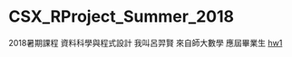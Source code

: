 # CSX_RProject_Summer_2018
2018暑期課程 資料科學與程式設計
我叫呂羿賢 來自師大數學 應屆畢業生
<a href=" https://luyihsien.github.io/CSX_RProject_Spring_2018/">hw1</a>
